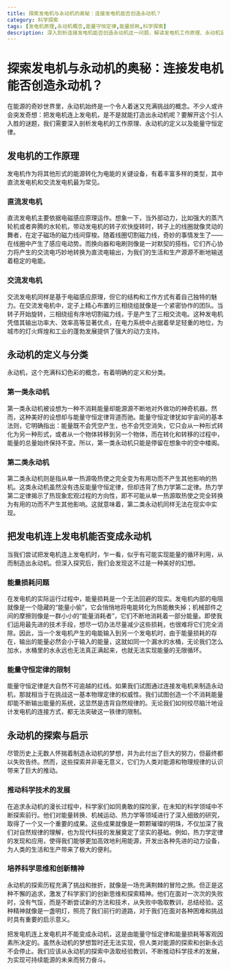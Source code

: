 ```yaml
---
title: 探索发电机与永动机的奥秘：连接发电机能否创造永动机？
category: 科学探索
tags: [发电机原理,永动机概念,能量守恒定律,能量损耗,科学探索]
description: 深入剖析连接发电机能否创造永动机这一问题，解读发电机工作原理、永动机定义分类，阐述因能量损耗和能量守恒定律限制无法实现，同时讲述永动机探索带来的启示。
---
```

# 探索发电机与永动机的奥秘：连接发电机能否创造永动机？
在能源的奇妙世界里，永动机始终是一个令人着迷又充满挑战的概念。不少人或许会突发奇想：把发电机连上发电机，是不是就能打造出永动机呢？要解开这个引人入胜的谜题，我们需要深入剖析发电机的工作原理、永动机的定义以及能量守恒定律。

## 发电机的工作原理
发电机作为将其他形式的能源转化为电能的关键设备，有着丰富多样的类型，其中直流发电机和交流发电机最为常见。

### 直流发电机
直流发电机主要依据电磁感应原理运作。想象一下，当外部动力，比如强大的蒸汽轮机或者奔腾的水轮机，带动发电机的转子欢快旋转时，转子上的线圈就像灵动的舞者，在定子磁场的磁力线间穿梭。随着线圈切割磁力线，奇妙的事情发生了——在线圈中产生了感应电动势。而换向器和电刷则像是一对默契的搭档，它们齐心协力将产生的交流电巧妙地转换为直流电输出，为我们的生活和生产源源不断地输送着稳定的电能。

### 交流发电机
交流发电机同样是基于电磁感应原理，但它的结构和工作方式有着自己独特的魅力。在交流发电机中，定子上精心布置的三相绕组就像是一个紧密协作的团队。当转子开始旋转，三相绕组有序地切割磁力线，于是产生了三相交流电。这种发电机凭借其输出功率大、效率高等显著优点，在电力系统中占据着举足轻重的地位，为城市的灯火辉煌和工业的蓬勃发展提供了强大的动力支持。

## 永动机的定义与分类
永动机，这个充满科幻色彩的概念，有着明确的定义和分类。

### 第一类永动机
第一类永动机被设想为一种不消耗能量却能源源不断地对外做功的神奇机器。然而，这种美好的设想却与能量守恒定律背道而驰。能量守恒定律犹如宇宙间的基本法则，它明确指出：能量既不会凭空产生，也不会凭空消失，它只会从一种形式转化为另一种形式，或者从一个物体转移到另一个物体，而在转化和转移的过程中，能量的总量始终保持不变。所以，第一类永动机只能是停留在想象中的空中楼阁。

### 第二类永动机
第二类永动机则是指从单一热源吸热使之完全变为有用功而不产生其他影响的热机。这类永动机虽然没有违反能量守恒定律，但却违背了热力学第二定律。热力学第二定律揭示了热现象宏观过程的方向性，即不可能从单一热源取热使之完全转换为有用的功而不产生其他影响。这就意味着，第二类永动机同样无法在现实中实现。

## 把发电机连上发电机能否变成永动机
当我们尝试把发电机连上发电机时，乍一看，似乎有可能实现能量的循环利用，从而制造出永动机。但深入探究后，我们会发现这不过是一种美好的幻想。

### 能量损耗问题
在发电机的实际运行过程中，能量损耗是一个无法回避的现实。发电机内部的电阻就像是一个隐藏的“能量小偷”，它会悄悄地将电能转化为热能散失掉；机械部件之间的摩擦则像是一群小小的“能量消耗者”，它们不断地消耗着一部分能量。即使我们运用最先进的技术手段，想尽一切办法尽量减少这些损耗，也很难将它们完全消除。因此，当一个发电机产生的电能输入到另一个发电机时，由于能量损耗的存在，输出的能量必然会小于输入的能量，这就如同一个漏水的水桶，无论我们怎么加水，水桶里的水永远也无法真正满起来，也就无法实现能量的无限循环。

### 能量守恒定律的限制
能量守恒定律是大自然不可逾越的红线。如果我们试图通过连接发电机来制造永动机，那就相当于在挑战这一基本物理定律的权威性。我们试图创造一个不消耗能量却能不断输出能量的系统，这显然是违背自然规律的。无论我们如何绞尽脑汁地设计发电机的连接方式，都无法突破这一铁律的限制。

## 永动机的探索与启示
尽管历史上无数人怀揣着制造永动机的梦想，并为此付出了巨大的努力，但最终都以失败告终。然而，这些探索并非毫无意义，它们为人类对能源和物理规律的认识带来了巨大的推动。

### 推动科学技术的发展
在追求永动机的漫长过程中，科学家们如同勇敢的探险家，在未知的科学领域中不断探索前行。他们对能量转换、机械运动、热力学等领域进行了深入细致的研究，取得了一个又一个重要的成果。这些成果就像是一颗颗璀璨的明珠，不仅加深了我们对自然规律的理解，也为现代科技的发展奠定了坚实的基础。例如，热力学定律的发现和应用，使得我们能够更加高效地利用能源，开发出各种先进的动力设备，为人类的生活和生产带来了极大的便利。

### 培养科学思维和创新精神
永动机的探索历程充满了挑战和挫折，就像是一场充满荆棘的冒险之旅。但正是这种不懈的追求，激发了科学家们的创新思维和探索精神。他们在面对一次次的失败时，没有气馁，而是不断尝试新的方法和技术，从失败中吸取教训，总结经验。这种精神就像是一盏明灯，照亮了我们前行的道路，对于我们在面对各种困难和挑战时具有重要的启示意义。

把发电机连上发电机并不能变成永动机，这是由能量守恒定律和能量损耗等客观因素所决定的。虽然永动机的梦想暂时还无法实现，但人类对能源的探索和创新永远不会停止。我们应该从永动机的探索中汲取经验教训，不断推动科学技术的发展，为实现可持续能源的未来而努力奋斗。